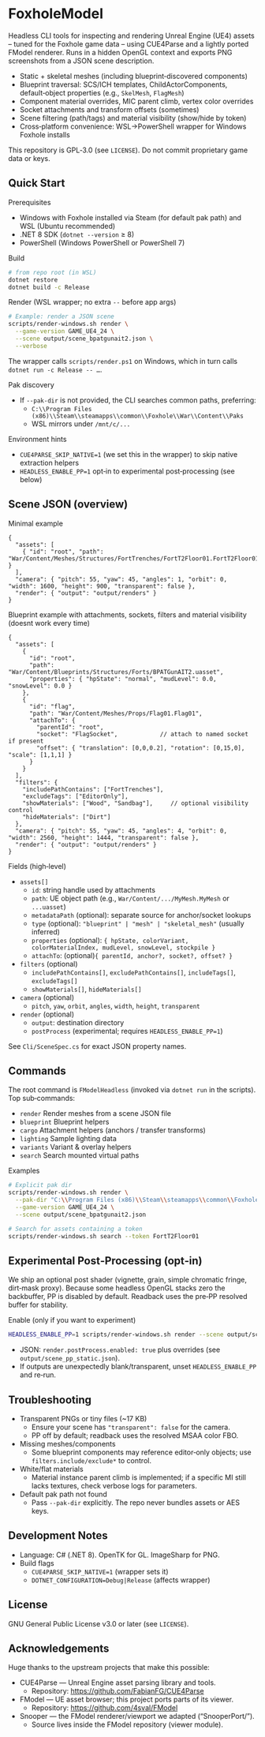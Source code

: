 # FoxholeModel

Headless CLI tools for inspecting and rendering Unreal Engine (UE4) assets – tuned for the Foxhole game data – using CUE4Parse and a lightly ported FModel renderer. Runs in a hidden OpenGL context and exports PNG screenshots from a JSON scene description.

- Static + skeletal meshes (including blueprint‑discovered components)
- Blueprint traversal: SCS/ICH templates, ChildActorComponents, default‑object properties (e.g., `SkelMesh`, `FlagMesh`)
- Component material overrides, MIC parent climb, vertex color overrides
- Socket attachments and transform offsets (sometimes)
- Scene filtering (path/tags) and material visibility (show/hide by token)
- Cross‑platform convenience: WSL→PowerShell wrapper for Windows Foxhole installs

This repository is GPL‑3.0 (see `LICENSE`). Do not commit proprietary game data or keys.

## Quick Start

Prerequisites
- Windows with Foxhole installed via Steam (for default pak path) and WSL (Ubuntu recommended)
- .NET 8 SDK (`dotnet --version` ≥ 8)
- PowerShell (Windows PowerShell or PowerShell 7)

Build
```bash
# from repo root (in WSL)
dotnet restore
dotnet build -c Release
```

Render (WSL wrapper; no extra `--` before app args)
```bash
# Example: render a JSON scene
scripts/render-windows.sh render \
  --game-version GAME_UE4_24 \
  --scene output/scene_bpatgunait2.json \
  --verbose
```
The wrapper calls `scripts/render.ps1` on Windows, which in turn calls `dotnet run -c Release -- …`.

Pak discovery
- If `--pak-dir` is not provided, the CLI searches common paths, preferring:
  - `C:\\Program Files (x86)\\Steam\\steamapps\\common\\Foxhole\\War\\Content\\Paks`
  - WSL mirrors under `/mnt/c/...`

Environment hints
- `CUE4PARSE_SKIP_NATIVE=1` (we set this in the wrapper) to skip native extraction helpers
- `HEADLESS_ENABLE_PP=1` opt‑in to experimental post‑processing (see below)

## Scene JSON (overview)

Minimal example
```jsonc
{
  "assets": [
    { "id": "root", "path": "War/Content/Meshes/Structures/FortTrenches/FortT2Floor01.FortT2Floor01" }
  ],
  "camera": { "pitch": 55, "yaw": 45, "angles": 1, "orbit": 0, "width": 1600, "height": 900, "transparent": false },
  "render": { "output": "output/renders" }
}
```

Blueprint example with attachments, sockets, filters and material visibility (doesnt work every time)
```jsonc
{
  "assets": [
    {
      "id": "root",
      "path": "War/Content/Blueprints/Structures/Forts/BPATGunAIT2.uasset",
      "properties": { "hpState": "normal", "mudLevel": 0.0, "snowLevel": 0.0 }
    },
    {
      "id": "flag",
      "path": "War/Content/Meshes/Props/Flag01.Flag01",
      "attachTo": {
        "parentId": "root",
        "socket": "FlagSocket",            // attach to named socket if present
        "offset": { "translation": [0,0,0.2], "rotation": [0,15,0], "scale": [1,1,1] }
      }
    }
  ],
  "filters": {
    "includePathContains": ["FortTrenches"],
    "excludeTags": ["EditorOnly"],
    "showMaterials": ["Wood", "Sandbag"],     // optional visibility control
    "hideMaterials": ["Dirt"]
  },
  "camera": { "pitch": 55, "yaw": 45, "angles": 4, "orbit": 0, "width": 2560, "height": 1444, "transparent": false },
  "render": { "output": "output/renders" }
}
```

Fields (high‑level)
- `assets[]`
  - `id`: string handle used by attachments
  - `path`: UE object path (e.g., `War/Content/.../MyMesh.MyMesh` or `...uasset`)
  - `metadataPath` (optional): separate source for anchor/socket lookups
  - `type` (optional): `"blueprint" | "mesh" | "skeletal_mesh"` (usually inferred)
  - `properties` (optional): `{ hpState, colorVariant, colorMaterialIndex, mudLevel, snowLevel, stockpile }`
  - `attachTo`: (optional)`{ parentId, anchor?, socket?, offset? }`
- `filters` (optional)
  - `includePathContains[]`, `excludePathContains[]`, `includeTags[]`, `excludeTags[]`
  - `showMaterials[]`, `hideMaterials[]`
- `camera` (optional)
  - `pitch`, `yaw`, `orbit`, `angles`, `width`, `height`, `transparent`
- `render` (optional)
  - `output`: destination directory
  - `postProcess` (experimental; requires `HEADLESS_ENABLE_PP=1`)

See `Cli/SceneSpec.cs` for exact JSON property names.

## Commands

The root command is `FModelHeadless` (invoked via `dotnet run` in the scripts). Top sub‑commands:
- `render`  Render meshes from a scene JSON file
- `blueprint`  Blueprint helpers
- `cargo`  Attachment helpers (anchors / transfer transforms)
- `lighting`  Sample lighting data
- `variants`  Variant & overlay helpers
- `search`  Search mounted virtual paths

Examples
```bash
# Explicit pak dir
scripts/render-windows.sh render \
  --pak-dir "C:\\Program Files (x86)\\Steam\\steamapps\\common\\Foxhole\\War\\Content\\Paks" \
  --game-version GAME_UE4_24 \
  --scene output/scene_bpatgunait2.json

# Search for assets containing a token
scripts/render-windows.sh search --token FortT2Floor01
```

## Experimental Post‑Processing (opt‑in)

We ship an optional post shader (vignette, grain, simple chromatic fringe, dirt‑mask proxy). Because some headless OpenGL stacks zero the backbuffer, PP is disabled by default. Readback uses the pre‑PP resolved buffer for stability.

Enable (only if you want to experiment)
```bash
HEADLESS_ENABLE_PP=1 scripts/render-windows.sh render --scene output/scene_pp_static.json --game-version GAME_UE4_24 --verbose
```
- JSON: `render.postProcess.enabled: true` plus overrides (see `output/scene_pp_static.json`).
- If outputs are unexpectedly blank/transparent, unset `HEADLESS_ENABLE_PP` and re‑run.

## Troubleshooting

- Transparent PNGs or tiny files (~17 KB)
  - Ensure your scene has `"transparent": false` for the camera.
  - PP off by default; readback uses the resolved MSAA color FBO.
- Missing meshes/components
  - Some blueprint components may reference editor‑only objects; use `filters.include/exclude*` to control.
- White/flat materials
  - Material instance parent climb is implemented; if a specific MI still lacks textures, check verbose logs for parameters.
- Default pak path not found
  - Pass `--pak-dir` explicitly. The repo never bundles assets or AES keys.

## Development Notes

- Language: C# (.NET 8). OpenTK for GL. ImageSharp for PNG.
- Build flags
  - `CUE4PARSE_SKIP_NATIVE=1` (wrapper sets it)
  - `DOTNET_CONFIGURATION=Debug|Release` (affects wrapper)

## License

GNU General Public License v3.0 or later (see `LICENSE`).

## Acknowledgements

Huge thanks to the upstream projects that make this possible:

- CUE4Parse — Unreal Engine asset parsing library and tools.
  - Repository: https://github.com/FabianFG/CUE4Parse
- FModel — UE asset browser; this project ports parts of its viewer.
  - Repository: https://github.com/4sval/FModel
- Snooper — the FModel renderer/viewport we adapted (“SnooperPort/”).
  - Source lives inside the FModel repository (viewer module).
